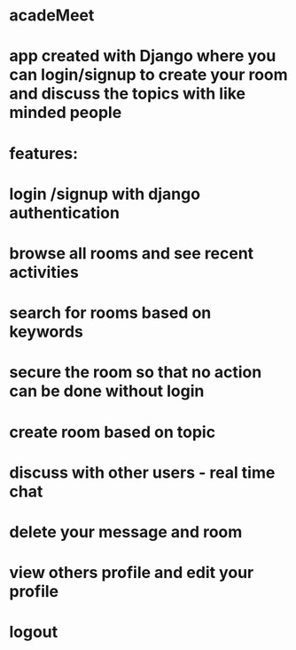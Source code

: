 # acadeMeet
# app created with Django where you can login/signup to create your room and discuss the topics with like minded people

# features: 
# login /signup with django authentication
# browse all rooms and see recent activities
# search for rooms based on keywords
# secure the room so that no action can be done without login
# create room based on topic 
# discuss with other users - real time chat
# delete your message and room
# view others profile and edit your profile
# logout



